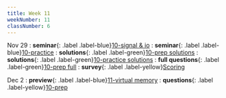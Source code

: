 ```yaml
---
title: Week 11
weekNumber: 11
classNumber: 6
---
```


Nov 29
: **seminar**{: .label .label-blue}[10-signal & io](/ics-23-fall/assets/class6/23-slides/10-signal%20&%20io.pdf)
  : **seminar**{: .label .label-blue}[10-practice](/ics-23-fall/assets/class6/23-slides/10-signal%20&%20io%20practice.pdf)
: **solutions**{: .label .label-green}[10-prep solutions](/ics-23-fall/assets/class6/23-slides/10-signal%20&%20io%20prep%20solns.pdf)
  : **solutions**{: .label .label-green}[10-practice solutions](/ics-23-fall/assets/class6/23-slides/10-signal%20&%20io%20practice%20solns.pdf)
: **full questions**{: .label .label-green}[10-prep full](/ics-23-fall/assets/class6/23-slides/10-signal%20&%20io%20prep%20(full).pdf)
  : **survey**{: .label .label-yellow}[Scoring](https://www.wjx.cn/vm/ePfilJe.aspx)

Dec 2
: **preview**{: .label .label-blue}[11-virtual memory](/ics-23-fall/assets/class6/23-slides/11-virtual%20memory%20(pre-view).pdf)
  : **questions**{: .label .label-yellow}[10-prep](/ics-23-fall/assets/class6/23-slides/11-virtual%20memory%20prep.pdf)